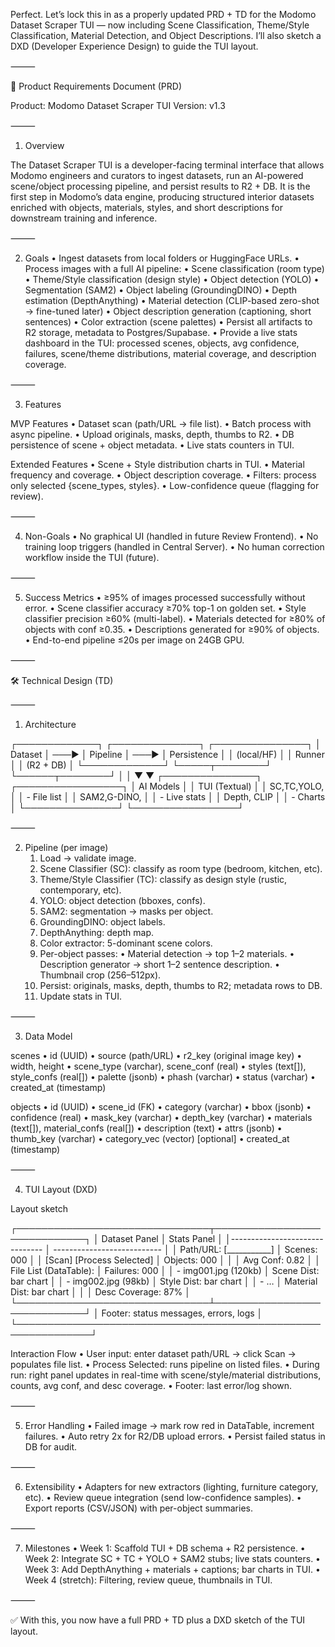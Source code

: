 Perfect. Let’s lock this in as a properly updated PRD + TD for the Modomo Dataset Scraper TUI — now including Scene Classification, Theme/Style Classification, Material Detection, and Object Descriptions. I’ll also sketch a DXD (Developer Experience Design) to guide the TUI layout.

⸻

📄 Product Requirements Document (PRD)

Product: Modomo Dataset Scraper TUI
Version: v1.3

⸻

1. Overview

The Dataset Scraper TUI is a developer-facing terminal interface that allows Modomo engineers and curators to ingest datasets, run an AI-powered scene/object processing pipeline, and persist results to R2 + DB. It is the first step in Modomo’s data engine, producing structured interior datasets enriched with objects, materials, styles, and short descriptions for downstream training and inference.

⸻

2. Goals
	•	Ingest datasets from local folders or HuggingFace URLs.
	•	Process images with a full AI pipeline:
	•	Scene classification (room type)
	•	Theme/Style classification (design style)
	•	Object detection (YOLO)
	•	Segmentation (SAM2)
	•	Object labeling (GroundingDINO)
	•	Depth estimation (DepthAnything)
	•	Material detection (CLIP-based zero-shot → fine-tuned later)
	•	Object description generation (captioning, short sentences)
	•	Color extraction (scene palettes)
	•	Persist all artifacts to R2 storage, metadata to Postgres/Supabase.
	•	Provide a live stats dashboard in the TUI: processed scenes, objects, avg confidence, failures, scene/theme distributions, material coverage, and description coverage.

⸻

3. Features

MVP Features
	•	Dataset scan (path/URL → file list).
	•	Batch process with async pipeline.
	•	Upload originals, masks, depth, thumbs to R2.
	•	DB persistence of scene + object metadata.
	•	Live stats counters in TUI.

Extended Features
	•	Scene + Style distribution charts in TUI.
	•	Material frequency and coverage.
	•	Object description coverage.
	•	Filters: process only selected {scene_types, styles}.
	•	Low-confidence queue (flagging for review).

⸻

4. Non-Goals
	•	No graphical UI (handled in future Review Frontend).
	•	No training loop triggers (handled in Central Server).
	•	No human correction workflow inside the TUI (future).

⸻

5. Success Metrics
	•	≥95% of images processed successfully without error.
	•	Scene classifier accuracy ≥70% top-1 on golden set.
	•	Style classifier precision ≥60% (multi-label).
	•	Materials detected for ≥80% of objects with conf ≥0.35.
	•	Descriptions generated for ≥90% of objects.
	•	End-to-end pipeline ≤20s per image on 24GB GPU.

⸻

🛠️ Technical Design (TD)

⸻

1. Architecture

┌─────────────┐      ┌──────────────┐       ┌───────────────┐
│   Dataset   │ ───▶ │   Pipeline   │ ───▶  │  Persistence  │
│ (local/HF)  │      │   Runner     │       │ (R2 + DB)     │
└─────────────┘      └─────┬────────┘       └──────┬────────┘
                            │                         │
                            ▼                         ▼
                    ┌───────────────┐        ┌─────────────────┐
                    │   AI Models   │        │    TUI (Textual) │
                    │ SC,TC,YOLO,   │        │ - File list      │
                    │ SAM2,G-DINO,  │        │ - Live stats     │
                    │ Depth, CLIP   │        │ - Charts         │
                    └───────────────┘        └─────────────────┘


⸻

2. Pipeline (per image)
	1.	Load → validate image.
	2.	Scene Classifier (SC): classify as room type (bedroom, kitchen, etc).
	3.	Theme/Style Classifier (TC): classify as design style (rustic, contemporary, etc).
	4.	YOLO: object detection (bboxes, confs).
	5.	SAM2: segmentation → masks per object.
	6.	GroundingDINO: object labels.
	7.	DepthAnything: depth map.
	8.	Color extractor: 5-dominant scene colors.
	9.	Per-object passes:
	•	Material detection → top 1–2 materials.
	•	Description generator → short 1–2 sentence description.
	•	Thumbnail crop (256–512px).
	10.	Persist: originals, masks, depth, thumbs to R2; metadata rows to DB.
	11.	Update stats in TUI.

⸻

3. Data Model

scenes
	•	id (UUID)
	•	source (path/URL)
	•	r2_key (original image key)
	•	width, height
	•	scene_type (varchar), scene_conf (real)
	•	styles (text[]), style_confs (real[])
	•	palette (jsonb)
	•	phash (varchar)
	•	status (varchar)
	•	created_at (timestamp)

objects
	•	id (UUID)
	•	scene_id (FK)
	•	category (varchar)
	•	bbox (jsonb)
	•	confidence (real)
	•	mask_key (varchar)
	•	depth_key (varchar)
	•	materials (text[]), material_confs (real[])
	•	description (text)
	•	attrs (jsonb)
	•	thumb_key (varchar)
	•	category_vec (vector) [optional]
	•	created_at (timestamp)

⸻

4. TUI Layout (DXD)

Layout sketch

┌───────────────────────────────┬─────────────────────────────┐
│         Dataset Panel          │        Stats Panel          │
│------------------------------- │ --------------------------- │
│ Path/URL: [___________]        │ Scenes:   000               │
│ [Scan] [Process Selected]      │ Objects:  000               │
│                               │ Avg Conf: 0.82              │
│ File List (DataTable):         │ Failures: 000               │
│  - img001.jpg (120kb)          │ Scene Dist: bar chart       │
│  - img002.jpg (98kb)           │ Style Dist: bar chart       │
│  - …                           │ Material Dist: bar chart    │
│                               │ Desc Coverage: 87%          │
└───────────────────────────────┴─────────────────────────────┘
│ Footer: status messages, errors, logs                        │
└──────────────────────────────────────────────────────────────┘

Interaction Flow
	•	User input: enter dataset path/URL → click Scan → populates file list.
	•	Process Selected: runs pipeline on listed files.
	•	During run: right panel updates in real-time with scene/style/material distributions, counts, avg conf, and desc coverage.
	•	Footer: last error/log shown.

⸻

5. Error Handling
	•	Failed image → mark row red in DataTable, increment failures.
	•	Auto retry 2x for R2/DB upload errors.
	•	Persist failed status in DB for audit.

⸻

6. Extensibility
	•	Adapters for new extractors (lighting, furniture category, etc).
	•	Review queue integration (send low-confidence samples).
	•	Export reports (CSV/JSON) with per-object summaries.

⸻

7. Milestones
	•	Week 1: Scaffold TUI + DB schema + R2 persistence.
	•	Week 2: Integrate SC + TC + YOLO + SAM2 stubs; live stats counters.
	•	Week 3: Add DepthAnything + materials + captions; bar charts in TUI.
	•	Week 4 (stretch): Filtering, review queue, thumbnails in TUI.

⸻

✅ With this, you now have a full PRD + TD plus a DXD sketch of the TUI layout.
